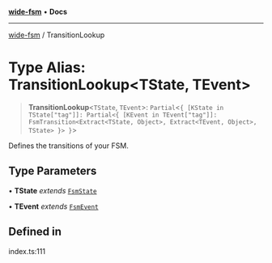 [**wide-fsm**](../README.md) • **Docs**

***

[wide-fsm](../README.md) / TransitionLookup

# Type Alias: TransitionLookup\<TState, TEvent\>

> **TransitionLookup**\<`TState`, `TEvent`\>: `Partial`\<`{ [KState in TState["tag"]]: Partial<{ [KEvent in TEvent["tag"]]: FsmTransition<Extract<TState, Object>, Extract<TEvent, Object>, TState> }> }`\>

Defines the transitions of your FSM.

## Type Parameters

• **TState** *extends* [`FsmState`](FsmState.md)

• **TEvent** *extends* [`FsmEvent`](FsmEvent.md)

## Defined in

index.ts:111
